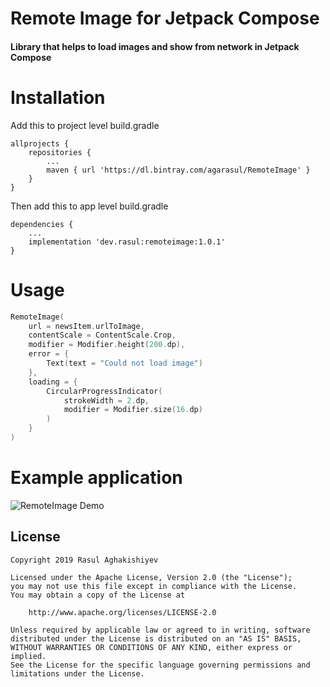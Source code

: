 


# Remote Image for Jetpack Compose



#### Library that helps to load images and show from network in Jetpack Compose

# Installation

Add this to project level build.gradle
```
allprojects {
    repositories {
        ...
        maven { url 'https://dl.bintray.com/agarasul/RemoteImage' }
    }
}
```

Then add this to app level build.gradle


```
dependencies {
    ...
    implementation 'dev.rasul:remoteimage:1.0.1'
}
```

# Usage 

```kotlin
RemoteImage(
    url = newsItem.urlToImage,
    contentScale = ContentScale.Crop,
    modifier = Modifier.height(200.dp),
    error = {
        Text(text = "Could not load image")
    },
    loading = {
        CircularProgressIndicator(
            strokeWidth = 2.dp,
            modifier = Modifier.size(16.dp)
        )
    }
)
```

# Example application 

![RemoteImage Demo](sample_video.gif)


License
----
```
Copyright 2019 Rasul Aghakishiyev

Licensed under the Apache License, Version 2.0 (the "License");
you may not use this file except in compliance with the License.
You may obtain a copy of the License at

    http://www.apache.org/licenses/LICENSE-2.0

Unless required by applicable law or agreed to in writing, software
distributed under the License is distributed on an "AS IS" BASIS,
WITHOUT WARRANTIES OR CONDITIONS OF ANY KIND, either express or implied.
See the License for the specific language governing permissions and
limitations under the License.
```


